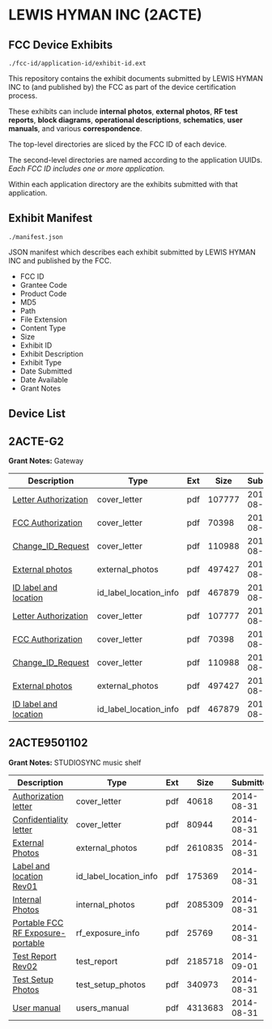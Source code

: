 # LEWIS HYMAN INC (2ACTE)
## FCC Device Exhibits

```
./fcc-id/application-id/exhibit-id.ext
```

This repository contains the exhibit documents submitted by LEWIS HYMAN INC to (and published by) the FCC as part of the device certification process.

These exhibits can include **internal photos**, **external photos**, **RF test reports**, **block diagrams**, **operational descriptions**, **schematics**, **user manuals**, and various **correspondence**.

The top-level directories are sliced by the FCC ID of each device.

The second-level directories are named according to the application UUIDs. *Each FCC ID includes one or more application.*

Within each application directory are the exhibits submitted with that application. 

## Exhibit Manifest

```
./manifest.json
```

JSON manifest which describes each exhibit submitted by LEWIS HYMAN INC and published by the FCC.

- FCC ID
- Grantee Code
- Product Code
- MD5
- Path
- File Extension
- Content Type
- Size
- Exhibit ID
- Exhibit Description
- Exhibit Type
- Date Submitted
- Date Available
- Grant Notes

## Device List
## 2ACTE-G2
**Grant Notes:** Gateway

| Description | Type | Ext | Size | Submitted | Available |
| ----------- | ---- | --- | ---- | --------- | --------- |
| [Letter Authorization](2ACTE-G2/571dfca63cac2c5f65a9aed4f70d012f/4388610.pdf) | cover_letter | pdf | 107777 | 2019-08-07 | 2019-08-07 |
| [FCC Authorization](2ACTE-G2/571dfca63cac2c5f65a9aed4f70d012f/4388611.pdf) | cover_letter | pdf | 70398 | 2019-08-07 | 2019-08-07 |
| [Change_ID_Request](2ACTE-G2/571dfca63cac2c5f65a9aed4f70d012f/4388612.pdf) | cover_letter | pdf | 110988 | 2019-08-07 | 2019-08-07 |
| [External photos](2ACTE-G2/571dfca63cac2c5f65a9aed4f70d012f/4320952.pdf) | external_photos | pdf | 497427 | 2019-08-07 | 2019-08-07 |
| [ID label and location](2ACTE-G2/571dfca63cac2c5f65a9aed4f70d012f/4388614.pdf) | id_label_location_info | pdf | 467879 | 2019-08-07 | 2019-08-07 |
| [Letter Authorization](2ACTE-G2/ed4a18beacdc203994e09b9d69393dc5/4388610.pdf) | cover_letter | pdf | 107777 | 2019-08-07 | 2019-08-07 |
| [FCC Authorization](2ACTE-G2/ed4a18beacdc203994e09b9d69393dc5/4388611.pdf) | cover_letter | pdf | 70398 | 2019-08-07 | 2019-08-07 |
| [Change_ID_Request](2ACTE-G2/ed4a18beacdc203994e09b9d69393dc5/4388612.pdf) | cover_letter | pdf | 110988 | 2019-08-07 | 2019-08-07 |
| [External photos](2ACTE-G2/ed4a18beacdc203994e09b9d69393dc5/4320952.pdf) | external_photos | pdf | 497427 | 2019-08-07 | 2019-08-07 |
| [ID label and location](2ACTE-G2/ed4a18beacdc203994e09b9d69393dc5/4388614.pdf) | id_label_location_info | pdf | 467879 | 2019-08-07 | 2019-08-07 |
## 2ACTE9501102
**Grant Notes:** STUDIOSYNC music shelf

| Description | Type | Ext | Size | Submitted | Available |
| ----------- | ---- | --- | ---- | --------- | --------- |
| [Authorization letter](2ACTE9501102/f572f111dc0a5baaf6b18f864f05766a/2374063.pdf) | cover_letter | pdf | 40618 | 2014-08-31 | 2014-09-03 |
| [Confidentiality letter](2ACTE9501102/f572f111dc0a5baaf6b18f864f05766a/2374064.pdf) | cover_letter | pdf | 80944 | 2014-08-31 | 2014-09-03 |
| [External Photos](2ACTE9501102/f572f111dc0a5baaf6b18f864f05766a/2374066.pdf) | external_photos | pdf | 2610835 | 2014-08-31 | 2014-09-03 |
| [Label and location Rev01](2ACTE9501102/f572f111dc0a5baaf6b18f864f05766a/2374068.pdf) | id_label_location_info | pdf | 175369 | 2014-08-31 | 2014-09-03 |
| [Internal Photos](2ACTE9501102/f572f111dc0a5baaf6b18f864f05766a/2374067.pdf) | internal_photos | pdf | 2085309 | 2014-08-31 | 2014-09-03 |
| [Portable FCC RF Exposure-portable](2ACTE9501102/f572f111dc0a5baaf6b18f864f05766a/2374072.pdf) | rf_exposure_info | pdf | 25769 | 2014-08-31 | 2014-09-03 |
| [Test Report Rev02](2ACTE9501102/f572f111dc0a5baaf6b18f864f05766a/2374158.pdf) | test_report | pdf | 2185718 | 2014-09-01 | 2014-09-03 |
| [Test Setup Photos](2ACTE9501102/f572f111dc0a5baaf6b18f864f05766a/2374073.pdf) | test_setup_photos | pdf | 340973 | 2014-08-31 | 2014-09-03 |
| [User manual](2ACTE9501102/f572f111dc0a5baaf6b18f864f05766a/2374074.pdf) | users_manual | pdf | 4313683 | 2014-08-31 | 2014-09-03 |
